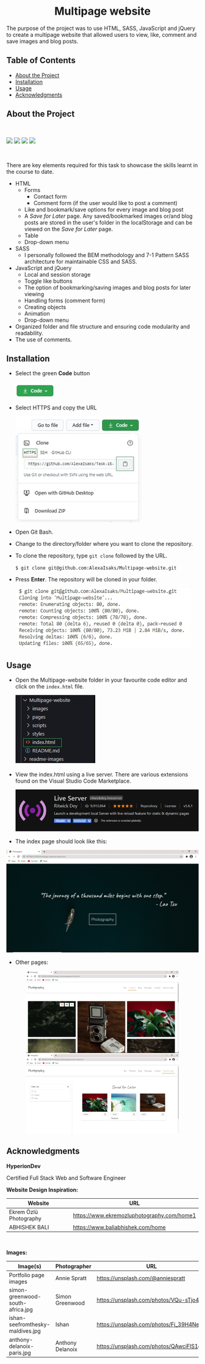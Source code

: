 <h1 align="center">Multipage website</h1>

The purpose of the project was to use HTML, SASS, JavaScript and jQuery to create a multipage website that allowed users to view, like, comment and save images and blog posts.

## Table of Contents

* [About the Project](#about-the-project)
* [Installation](#installation)
* [Usage](#usage)
* [Acknowledgments](#acknowledgments)

## About the Project

<br>

![](https://img.shields.io/badge/HTML-brightgreen) ![](https://img.shields.io/badge/SASS-green) ![](https://img.shields.io/badge/JavaSript-yellowgreen) ![](https://img.shields.io/badge/jQuery-yellow)

<br>

There are key elements required for this task to showcase the skills learnt in the course to date. <br>

* HTML
    - Forms
        - Contact form
        - Comment form (if the user would like to post a comment)
    - Like and bookmark/save options for every image and blog post
    - A *Save for Later* page. Any saved/bookmarked images or/and blog posts are stored in the user's folder in the localStorage and can be viewed on the *Save for Later* page.
    - Table
    - Drop-down menu
* SASS
    - I personally followed the BEM methodology and 7-1 Pattern SASS architecture for maintainable CSS and SASS.
* JavaScript and jQuery
    - Local and session storage 
    - Toggle like buttons
    - The option of bookmarking/saving images and blog posts for later viewing
    - Handling forms (comment form)
    - Creating objects
    - Animation
    - Drop-down menu
* Organized folder and file structure and ensuring code modularity and readability.
* The use of comments.

## Installation

* Select the green **Code** button  

  ![code button](./readme-images/code-button.jpg)

* Select HTTPS and copy the URL 

  ![clone repo](./readme-images/clone.jpg) 

* Open Git Bash.
* Change to the directory/folder where you want to clone the repository.
* To clone the repository, type `git clone` followed by the URL. 

  `$ git clone git@github.com:AlexaIsaks/Multipage-website.git`

* Press **Enter**. The repository will be cloned in your folder.

  ![cloned repo](./readme-images/cloned-repo.jpg) 

## Usage

* Open the Multipage-website folder in your favourite code editor and click on the `index.html` file.

  ![open index.html](./readme-images/open-index.jpg) 

* View the index.html using a live server. There are various extensions found on the Visual Studio Code Marketplace. 

  ![live server](./readme-images/live-server.jpg)

* The index page should look like this:

<p align="center"><img alt="index page" src="./readme-images/index-page.jpg" width="600"></p>

* Other pages:

<p align="center"><img alt="portfolio page" src="./readme-images/portfolio-page.jpg" style="margin-right: 2" width="400"><img alt="save for later page" src="./readme-images/save-for-later-page.jpg" width="400"></p>

## Acknowledgments

**HyperionDev**

Certified Full Stack Web and Software Engineer 

**Website Design Inspiration:**

Website | URL
----|----
Ekrem Özlü Photography|https://www.ekremozluphotography.com/home1
ABHISHEK BALI|https://www.baliabhishek.com/home 
<br>

**Images:**

Image(s) | Photographer | URL
----|----|----
Portfolio page images | Annie Spratt | https://unsplash.com/@anniespratt
simon-greenwood-south-africa.jpg | Simon Greenwood | https://unsplash.com/photos/VQu-sTjo4bs
ishan-seefromthesky-maldives.jpg | Ishan | https://unsplash.com/photos/Fj_39H4NeOo
anthony-delanoix-paris.jpg |  Anthony Delanoix |  https://unsplash.com/photos/QAwciFlS1g4

